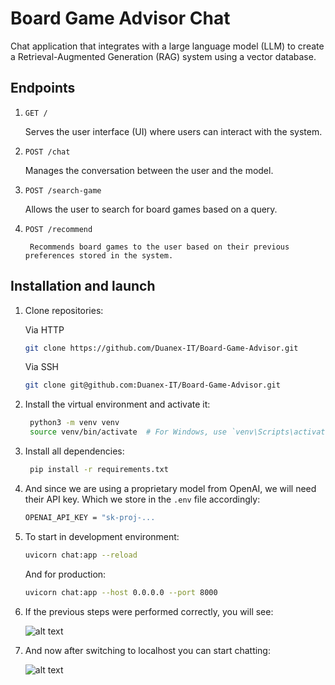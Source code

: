 # Board Game Advisor Chat
Chat application that integrates with a large language model (LLM) to create a Retrieval-Augmented Generation (RAG) system using a vector database.

## Endpoints

1. `GET /` 

    Serves the user interface (UI) where users can interact with the system.

2. `POST /chat`

    Manages the conversation between the user and the model.

3. `POST /search-game`

    Allows the user to search for board games based on a query.

4. `POST /recommend`

        Recommends board games to the user based on their previous preferences stored in the system.


## Installation and launch

1. Clone repositories:

   Via HTTP
   ```bash
   git clone https://github.com/Duanex-IT/Board-Game-Advisor.git
   ```

   Via SSH
   ```bash
   git clone git@github.com:Duanex-IT/Board-Game-Advisor.git
   ```
2. Install the virtual environment and activate it:
   ```bash
    python3 -m venv venv
    source venv/bin/activate  # For Windows, use `venv\Scripts\activate`
    ```
3. Install all dependencies:
   ```bash
    pip install -r requirements.txt
    ```

4. And since we are using a proprietary model from OpenAI, we will need their API key. Which we store in the `.env` file accordingly:
    ```bash
    OPENAI_API_KEY = "sk-proj-...
    ```

5. To start in development environment:
    ```bash
    uvicorn chat:app --reload
    ```
   And for production:
    ```bash
    uvicorn chat:app --host 0.0.0.0 --port 8000 
    ```

6. If the previous steps were performed correctly, you will see:

    ![alt text](media/uvicorn.png)

7. And now after switching to localhost you can start chatting:

    ![alt text](media/hi.png)


    